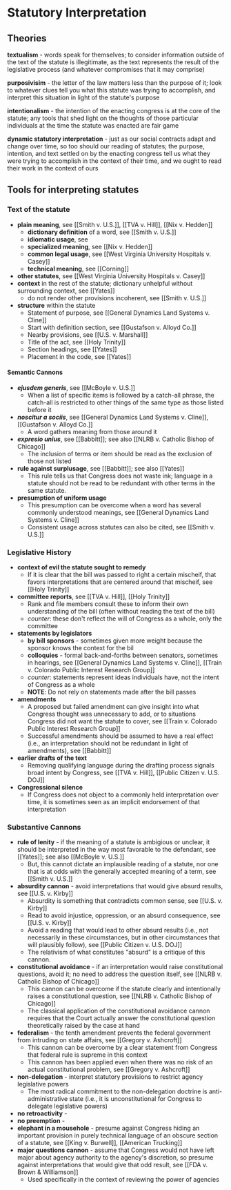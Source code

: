 # Statutory Interpretation

## Theories

**textualism** - words speak for themselves; to consider information outside of the text of the statute is illegitimate, as the text represents the result of the legislative process (and whatever compromises that it may comprise)

**purposivisim** - the letter of the law matters less than the purpose of it; look to whatever clues tell you what this statute was trying to accomplish, and interpret this situation in light of the statute's purpose

**intentionalism** - the intention of the enacting congress is at the core of the statute; any tools that shed light on the thoughts of those particular individuals at the time the statute was enacted are fair game

**dynamic statutory interpretation** - just as our social contracts adapt and change over time, so too should our reading of statutes; the purpose, intention, and text settled on by the enacting congress tell us what they were trying to accomplish in the context of their time, and we ought to read their work in the context of ours

## Tools for interpreting statutes

### Text of the statute
* **plain meaning**, see [[Smith v. U.S.]], [[TVA v. Hill]], [[Nix v. Hedden]]
	* **dictionary definition** of a word, see [[Smith v. U.S.]]
	* **idiomatic usage**, see 
	* **specialized meaning**, see [[Nix v. Hedden]]
	* **common legal usage**, see [[West Virginia University Hospitals v. Casey]]
	* **technical meaning**, see [[Corning]]
* **other statutes**, see [[West Virginia University Hospitals v. Casey]]
* **context** in the rest of the statute; dictionary unhelpful without surrounding context, see [[Yates]]
	* do not render other provisions incoherent, see [[Smith v. U.S.]]
* **structure** within the statute
	* Statement of purpose, see [[General Dynamics Land Systems v. Cline]]
	* Start with definition section, see [[Gustafson v. Alloyd Co.]]
	* Nearby provisions, see [[U.S. v. Marshall]]
	* Title of the act, see [[Holy Trinity]]
	* Section headings, see [[Yates]]
	* Placement in the code, see [[Yates]]

#### Semantic Cannons
* ***ejusdem generis***, see [[McBoyle v. U.S.]]
	* When a list of specific items is followed by a catch-all phrase, the catch-all is restricted to other things of the same type as those listed before it
* ***noscitur a sociis***, see [[General Dynamics Land Systems v. Cline]], [[Gustafson v. Alloyd Co.]]
	* A word gathers meaning from those around it
* ***expresio unius***, see [[Babbitt]]; see also [[NLRB v. Catholic Bishop of Chicago]]
	* The inclusion of terms or item should be read as the exclusion of those not listed
* **rule against surplusage**, see [[Babbitt]]; see also [[Yates]]
	* This rule tells us that Congress does not waste ink; language in a statute should not be read to be redundant with other terms in the same statute.
* **presumption of uniform usage**
	* This presumption can be overcome when a word has several commonly understood meanings, see [[General Dynamics Land Systems v. Cline]]
	* Consistent usage across statutes can also be cited, see [[Smith v. U.S.]]

### Legislative History
* **context of evil the statute sought to remedy**
	* If it is clear that the bill was passed to right a certain mischeif, that favors interpretations that are centered around that mischeif, see [[Holy Trinity]]
* **committee reports**, see [[TVA v. Hill]], [[Holy Trinity]]
	* Rank and file members consult these to inform their own understanding of the bill (often without reading the text of the bill)
	* *counter*: these don't reflect the will of Congress as a whole, only the committee
* **statements by legislators**
	* **by bill sponsors** - sometimes given more weight because the sponsor knows the context for the bil
	* **colloquies** - formal back-and-forths between senators, sometimes in hearings, see [[General Dynamics Land Systems v. Cline]], [[Train v. Colorado Public Interest Research Group]]
	* *counter*: statements represent ideas individuals have, not the intent of Congress as a whole
	* **NOTE**: Do not rely on statements made after the bill passes
* **amendments**
	* A proposed but failed amendment can give insight into what Congress thought was unnecessary to add, or to situations Congress did not want the statute to cover, see [[Train v. Colorado Public Interest Research Group]]
	* Successful amendments should be assumed to have a real effect (i.e., an interpretation should not be redundant in light of amendments), see [[Babbitt]]
* **earlier drafts of the text**
	* Removing qualifying language during the drafting process signals broad intent by Congress, see [[TVA v. Hill]], [[Public Citizen v. U.S. DOJ]]
* **Congressional silence**
	* If Congress does not object to a commonly held interpretation over time, it is sometimes seen as an implicit endorsement of that interpretation

### Substantive Cannons
* **rule of lenity** - if the meaning of a statute is ambigious or unclear, it should be interpreted in the way most favorable to the defendant, see [[Yates]]; see also [[McBoyle v. U.S.]]
	* But, this cannot dictate an implausible reading of a statute, nor one that is at odds with the generally accepted meaning of a term, see [[Smith v. U.S.]]
* **absurdity cannon** - avoid interpretations that would give absurd results, see [[U.S. v. Kirby]]
	* Absurdity is something that contradicts common sense, see [[U.S. v. Kirby]]
	* Read to avoid injustice, oppression, or an absurd consequence, see [[U.S. v. Kirby]]
	* Avoid a reading that would lead to other absurd results (i.e., not necessarily in these circumstances, but in other circumstances that will plausibly follow), see [[Public Citizen v. U.S. DOJ]]
	* The relativism of what constitutes "absurd" is a critique of this cannon.
* **constitutional avoidance** - if an interpretation would raise constitutional questions, avoid it; no need to address the question itself, see [[NLRB v. Catholic Bishop of Chicago]]
	* This cannon can be overcome if the statute clearly and intentionally raises a constitutional question, see [[NLRB v. Catholic Bishop of Chicago]]
	* The classical application of the constitutional avoidance cannon requires that the Court actually answer the constitutional question theoretically raised by the case at hand
* **federalism** - the tenth amendment prevents the federal government from intruding on state affairs, see [[Gregory v. Ashcroft]]
	* This cannon can be overcome by a clear statement from Congress that federal rule is supreme in this context
	* This cannon has been applied even when there was no risk of an actual constitutional problem, see [[Gregory v. Ashcroft]]
* **non-delegation** - interpret statutory provisions to restrict agency legislative powers
	* The most radical commitment to the non-delegation doctrine is anti-administrative state (i.e., it is unconstitutional for Congress to delegate legislative powers)
* **no retroactivity** - 
* **no preemption** - 
* **elephant in a mousehole** - presume against Congress hiding an important provision in purely technical language of an obscure section of a statute, see [[King v. Burwell]], [[American Trucking]]
* **major questions cannon** - assume that Congress would not have left major about agency authority to the agency's discretion, so presume against interpretations that would give that odd result, see [[FDA v. Brown & Williamson]]
	* Used specifically in the context of reviewing the power of agencies
